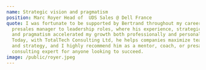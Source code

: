 ```yaml
---
name: Strategic vision and pragmatism
position: Marc Royer Head of  UDS Sales @ Dell France
quote: I was fortunate to be supported by Bertrand throughout my career, from
  presales manager to leadership roles, where his experience, strategic vision,
  and pragmatism accelerated my growth both professionally and personally.
  Today, with TotalTech Consulting Ltd, he helps companies maximize team impact
  and strategy, and I highly recommend him as a mentor, coach, or presales
  consulting expert for anyone looking to succeed.
image: /public/royer.jpeg
---
```

